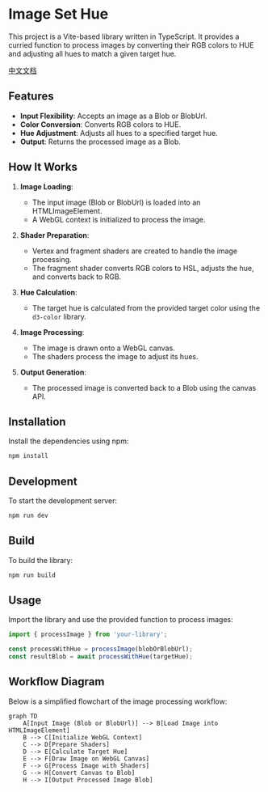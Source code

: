 # Image Set Hue

This project is a Vite-based library written in TypeScript. It provides a curried function to process images by converting their RGB colors to HUE and adjusting all hues to match a given target hue.


[中文文档](README_zh.md)

## Features

- **Input Flexibility**: Accepts an image as a Blob or BlobUrl.
- **Color Conversion**: Converts RGB colors to HUE.
- **Hue Adjustment**: Adjusts all hues to a specified target hue.
- **Output**: Returns the processed image as a Blob.

## How It Works

1. **Image Loading**:
   - The input image (Blob or BlobUrl) is loaded into an HTMLImageElement.
   - A WebGL context is initialized to process the image.

2. **Shader Preparation**:
   - Vertex and fragment shaders are created to handle the image processing.
   - The fragment shader converts RGB colors to HSL, adjusts the hue, and converts back to RGB.

3. **Hue Calculation**:
   - The target hue is calculated from the provided target color using the `d3-color` library.

4. **Image Processing**:
   - The image is drawn onto a WebGL canvas.
   - The shaders process the image to adjust its hues.

5. **Output Generation**:
   - The processed image is converted back to a Blob using the canvas API.

## Installation

Install the dependencies using npm:

```bash
npm install
```

## Development

To start the development server:

```bash
npm run dev
```

## Build

To build the library:

```bash
npm run build
```

## Usage

Import the library and use the provided function to process images:

```typescript
import { processImage } from 'your-library';

const processWithHue = processImage(blobOrBlobUrl);
const resultBlob = await processWithHue(targetHue);
```

## Workflow Diagram

Below is a simplified flowchart of the image processing workflow:

```mermaid
graph TD
    A[Input Image (Blob or BlobUrl)] --> B[Load Image into HTMLImageElement]
    B --> C[Initialize WebGL Context]
    C --> D[Prepare Shaders]
    D --> E[Calculate Target Hue]
    E --> F[Draw Image on WebGL Canvas]
    F --> G[Process Image with Shaders]
    G --> H[Convert Canvas to Blob]
    H --> I[Output Processed Image Blob]
```
